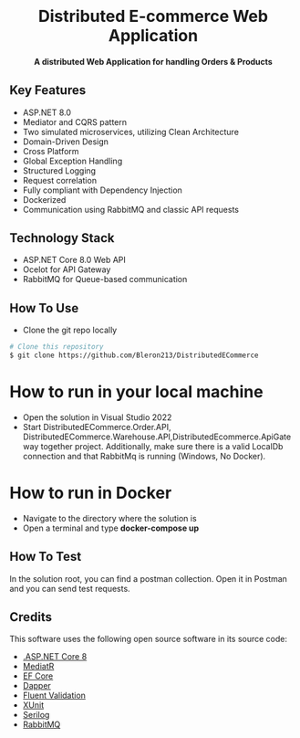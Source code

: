 
<h1 align="center">
  <br>
  <br>
    Distributed E-commerce Web Application
  <br>
</h1>

<h4 align="center"> A distributed Web Application for handling Orders & Products</h4>

<p align="center">

## Key Features

* ASP.NET 8.0
* Mediator and CQRS pattern
* Two simulated microservices, utilizing Clean Architecture
* Domain-Driven Design
* Cross Platform
* Global Exception Handling
* Structured Logging
* Request correlation
* Fully compliant with Dependency Injection
* Dockerized
* Communication using RabbitMQ and classic API requests

## Technology Stack

* ASP.NET Core 8.0 Web API
* Ocelot for API Gateway
* RabbitMQ for Queue-based communication

## How To Use

* Clone the git repo locally

```bash
# Clone this repository
$ git clone https://github.com/Bleron213/DistributedECommerce
```

# How to run in your local machine
* Open the solution in Visual Studio 2022
* Start DistributedECommerce.Order.API, DistributedECommerce.Warehouse.API,DistributedEcommerce.ApiGateway together project. Additionally, make sure there is a valid LocalDb connection and that RabbitMq is running (Windows, No Docker).

# How to run in Docker
* Navigate to the directory where the solution is
* Open a terminal and type **docker-compose up**

## How To Test

In the solution root, you can find a postman collection. Open it in Postman and you can send test requests.
  
## Credits

This software uses the following open source software in its source code:

- [.ASP.NET Core 8](https://github.com/dotnet)
- [MediatR](https://github.com/jbogard/MediatR)
- [EF Core](https://github.com/efcore)
- [Dapper](https://github.com/DapperLib/Dapper)
- [Fluent Validation](https://github.com/FluentValidation/FluentValidation)
- [XUnit](https://github.com/xunit/xunit)
- [Serilog](https://github.com/serilog/serilog)
- [RabbitMQ](https://github.com/rabbitmq)
